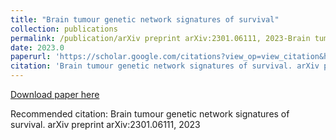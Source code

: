 ```yaml
---
title: "Brain tumour genetic network signatures of survival"
collection: publications
permalink: /publication/arXiv preprint arXiv:2301.06111, 2023-Brain tumour genetic network signatures of survival
date: 2023.0
paperurl: 'https://scholar.google.com/citations?view_op=view_citation&hl=en&user=CVvowJAAAAAJ&pagesize=100&citation_for_view=CVvowJAAAAAJ:NaGl4SEjCO4C'
citation: 'Brain tumour genetic network signatures of survival. arXiv preprint arXiv:2301.06111, 2023'
---
```

[Download paper here](https://scholar.google.com/citations?view_op=view_citation&hl=en&user=CVvowJAAAAAJ&pagesize=100&citation_for_view=CVvowJAAAAAJ:NaGl4SEjCO4C)

Recommended citation: Brain tumour genetic network signatures of survival. arXiv preprint arXiv:2301.06111, 2023